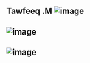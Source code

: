 ## Tawfeeq .M  ![image](https://hits.seeyoufarm.com/api/count/incr/badge.svg?url=https%3A%2F%2Fgithub.com%2Ftawfek1212%2Fhit-counter)
## ![image](https://github-profile-summary-cards.vercel.app/api/cards/profile-details?username=tawfek)
## ![image](https://github-readme-streak-stats.herokuapp.com/?user=tawfek)
